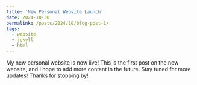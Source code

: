 ```yaml
---
title: 'New Personal Website Launch'
date: 2024-10-30
permalink: /posts/2024/10/blog-post-1/
tags:
  - website
  - jekyll
  - html
---
```


My new personal website is now live! This is the first post on the new website, and I hope to add more content in the future.
Stay tuned for more updates!
Thanks for stopping by!


